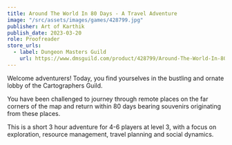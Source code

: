```yaml
---
title: Around The World In 80 Days - A Travel Adventure
image: "/src/assets/images/games/428799.jpg"
publisher: Art of Karthik
publish_date: 2023-03-20
role: Proofreader
store_urls:
  - label: Dungeon Masters Guild
    url: https://www.dmsguild.com/product/428799/Around-The-World-In-80-Days-A-Travel-Adventure
---
```


Welcome adventurers! Today, you find yourselves in the bustling and ornate lobby of the Cartographers Guild.

You have been challenged to journey through remote places on the far corners of the map and return within 80 days bearing souvenirs originating from these places.

This is a short 3 hour adventure for 4-6 players at level 3, with a focus on exploration, resource management, travel planning and social dynamics.